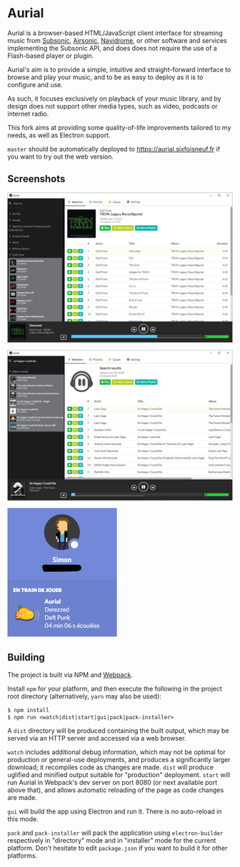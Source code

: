# Aurial

Aurial is a browser-based HTML/JavaScript client interface for streaming music
from [Subsonic](http://subsonic.org/), [Airsonic](https://airsonic.github.io/),
[Navidrome](https://www.navidrome.org/), or other software and services
implementing the Subsonic API, and does does not require the use of a
Flash-based player or plugin.

Aurial's aim is to provide a simple, intuitive and straight-forward interface
to browse and play your music, and to be as easy to deploy as it is to
configure and use.

As such, it focuses exclusively on playback of your music library, and by
design does not support other media types, such as video, podcasts or internet
radio.

This fork aims at providing some quality-of-life improvements tailored to my needs, as well as Electron support.

`master` should be automatically deployed to https://aurial.sixfoisneuf.fr if you want to try out the web version.

## Screenshots

![main interface](screenshots/main.png)

![search results](screenshots/search.png)

![discord integration](screenshots/discord.png)


## Building

The project is built via NPM and [Webpack](https://webpack.github.io/).

Install `npm` for your platform, and then execute the following in the project
root directory (alternatively, `yarn` may also be used):

```
$ npm install
$ npm run <watch|dist|start|gui|pack|pack-installer>
```

A `dist` directory will be produced containing the built output, which may be
served via an HTTP server and accessed via a web browser.

`watch` includes additional debug information, which may not be optimal for
production or general-use deployments, and produces a significantly larger
download; it recompiles code as changes are made. `dist` will produce
uglified and minified output suitable for "production" deployment. `start` will
run Aurial in Webpack's dev server on port 8080 (or next available port above
that), and allows automatic reloading of the page as code changes are made.

`gui` will build the app using Electron and run it. There is no auto-reload in this mode.

`pack` and `pack-installer` will pack the application using `electron-builder` respectively in "directory" mode and in "installer" mode for the current platform. Don't hesitate to edit `package.json` if you want to build it for other platforms.